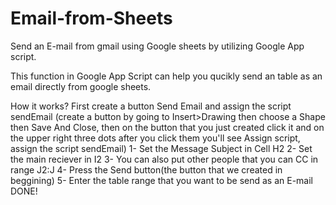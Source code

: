 # Email-from-Sheets
Send an E-mail from gmail using Google sheets by utilizing Google App script.

This function in Google App Script can help you qucikly send an table as an email directly from google sheets.

How it works?
First create a button Send Email and assign the script sendEmail 
(create a button by going to Insert>Drawing then choose a Shape then Save And Close, 
then on the button that you just created click it and on the upper right three dots after you click them you'll see Assign script, assign the script sendEmail)
1- Set the Message Subject in Cell H2
2- Set the main reciever in I2 
3- You can also put other people that you can CC in range J2:J
4- Press the Send button(the button that we created in beggining)
5- Enter the table range that you want to be send as an E-mail
DONE!
